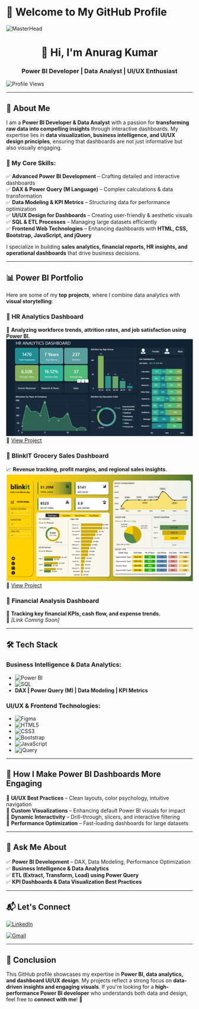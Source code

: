 # 🚀 Welcome to My GitHub Profile  

![MasterHead](https://user-images.githubusercontent.com/95478989/198955082-6e78ebb5-e1e4-49f9-8d32-6e5af3984dcd.gif)  

<h1 align="center">👋 Hi, I'm Anurag Kumar</h1>  
<h3 align="center">Power BI Developer | Data Analyst | UI/UX Enthusiast</h3>  

<p align="left"> <img src="https://komarev.com/ghpvc/?username=anurag-kumar-molankala&label=Profile%20views&color=0e75b6&style=flat" alt="Profile Views" /> </p>  

---

## 🚀 About Me  
I am a **Power BI Developer & Data Analyst** with a passion for **transforming raw data into compelling insights** through interactive dashboards. My expertise lies in **data visualization, business intelligence, and UI/UX design principles**, ensuring that dashboards are not just informative but also visually engaging.  

### 🔹 My Core Skills:  
✅ **Advanced Power BI Development** – Crafting detailed and interactive dashboards  
✅ **DAX & Power Query (M Language)** – Complex calculations & data transformation  
✅ **Data Modeling & KPI Metrics** – Structuring data for performance optimization  
✅ **UI/UX Design for Dashboards** – Creating user-friendly & aesthetic visuals  
✅ **SQL & ETL Processes** – Managing large datasets efficiently  
✅ **Frontend Web Technologies** – Enhancing dashboards with **HTML, CSS, Bootstrap, JavaScript, and jQuery**  

I specialize in building **sales analytics, financial reports, HR insights, and operational dashboards** that drive business decisions.  

---

## 📊 Power BI Portfolio  
Here are some of my **top projects**, where I combine data analytics with **visual storytelling**:  

### 🔹 **HR Analytics Dashboard**  
📌 **Analyzing workforce trends, attrition rates, and job satisfaction using Power BI.**  
![HR Dashboard](https://github.com/Anurag-kumar-Molankala/HR-Analytics-Dashboard/blob/main/HR_Analytics/HR%20Analysis%20img.png)  
🔗 [View Project](https://github.com/Anurag-kumar-Molankala/HR-Analytics-Dashboard)  

### 🔹 **BlinkIT Grocery Sales Dashboard**  
📈 **Revenue tracking, profit margins, and regional sales insights.**  
![Sales Dashboard](https://raw.githubusercontent.com/Anurag-kumar-Molankala/BlinkIT-Grocery-Sales-Dashboard/main/BlinkIT%20P-04/BlinkIT%20Dashboard.png)  
🔗 [View Project](https://github.com/Anurag-kumar-Molankala/BlinkIT-Grocery-Sales-Dashboard)  

### 🔹 **Financial Analysis Dashboard**  
📌 **Tracking key financial KPIs, cash flow, and expense trends.**  
🔗 *[Link Coming Soon]*  

---

## 🛠 Tech Stack  
### Business Intelligence & Data Analytics:  
- ![Power BI](https://img.shields.io/badge/Power%20BI-F2C811?style=flat&logo=power-bi&logoColor=black)  
- ![SQL](https://img.shields.io/badge/SQL-4479A1?style=flat&logo=MySQL&logoColor=white)  
- **DAX | Power Query (M) | Data Modeling | KPI Metrics**  

### UI/UX & Frontend Technologies:  
- ![Figma](https://img.shields.io/badge/Figma-F24E1E?style=flat&logo=figma&logoColor=white)  
- ![HTML5](https://img.shields.io/badge/HTML5-E34F26?style=flat&logo=html5&logoColor=white)  
- ![CSS3](https://img.shields.io/badge/CSS3-1572B6?style=flat&logo=css3&logoColor=white)  
- ![Bootstrap](https://img.shields.io/badge/Bootstrap-563D7C?style=flat&logo=bootstrap&logoColor=white)  
- ![JavaScript](https://img.shields.io/badge/JavaScript-F7DF1E?style=flat&logo=javascript&logoColor=black)  
- ![jQuery](https://img.shields.io/badge/jQuery-0769AD?style=flat&logo=jquery&logoColor=white)  

---

## 🎯 How I Make Power BI Dashboards More Engaging  
🔹 **UI/UX Best Practices** – Clean layouts, color psychology, intuitive navigation  
🔹 **Custom Visualizations** – Enhancing default Power BI visuals for impact  
🔹 **Dynamic Interactivity** – Drill-through, slicers, and interactive filtering  
🔹 **Performance Optimization** – Fast-loading dashboards for large datasets  

---

## 💬 Ask Me About  
✅ **Power BI Development** – DAX, Data Modeling, Performance Optimization  
✅ **Business Intelligence & Data Analytics**  
✅ **ETL (Extract, Transform, Load) using Power Query**  
✅ **KPI Dashboards & Data Visualization Best Practices**  

---

## 📬 Let's Connect  
[![LinkedIn](https://img.shields.io/badge/LinkedIn-0077B5?style=for-the-badge&logo=linkedin&logoColor=white)](https://www.linkedin.com/in/anurag-kumar-molankala-powerbi/)

[![Gmail](https://img.shields.io/badge/Gmail-D14836?style=for-the-badge&logo=gmail&logoColor=white)](mailto:anuragkumar.molankala@gmail.com)

---

## 🚀 Conclusion  
This GitHub profile showcases my expertise in **Power BI, data analytics, and dashboard UI/UX design**. My projects reflect a strong focus on **data-driven insights and engaging visuals**. If you're looking for a **high-performance Power BI developer** who understands both data and design, feel free to **connect with me**! 🚀  
